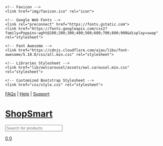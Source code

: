 <!DOCTYPE html>
<html lang="en">

<head>
    <meta charset="utf-8">
    <title>ShopSmart- Bootstrap Shop Template</title>
    <meta content="width=device-width, initial-scale=1.0" name="viewport">
    <meta content="Free HTML Templates" name="keywords">
    <meta content="Free HTML Templates" name="description">

    <!-- Favicon -->
    <link href="img/favicon.ico" rel="icon">

    <!-- Google Web Fonts -->
    <link rel="preconnect" href="https://fonts.gstatic.com">
    <link href="https://fonts.googleapis.com/css2?family=Poppins:wght@100;200;300;400;500;600;700;800;900&display=swap" rel="stylesheet"> 

    <!-- Font Awesome -->
    <link href="https://cdnjs.cloudflare.com/ajax/libs/font-awesome/5.10.0/css/all.min.css" rel="stylesheet">

    <!-- Libraries Stylesheet -->
    <link href="lib/owlcarousel/assets/owl.carousel.min.css" rel="stylesheet">

    <!-- Customized Bootstrap Stylesheet -->
    <link href="css/style.css" rel="stylesheet">
</head>

<body>
    <!-- Topbar Start -->
    <div class="container-fluid">
        <div class="row bg-primary py-2 px-xl-5">
            <div class="col-lg-6 d-none d-lg-block">
                <div class="d-inline-flex align-items-center">
                    <a class="text-dark" href="">FAQs</a>
                    <span class="text-muted px-2">|</span>
                    <a class="text-dark" href="">Help</a>
                    <span class="text-muted px-2">|</span>
                    <a class="text-dark" href="">Support</a>
                </div>
            </div>
            <div class="col-lg-6 text-center text-lg-right">
                <div class="d-inline-flex align-items-center">
                    <a class="text-dark px-2" href="">
                        <i class="fab fa-facebook-f"></i>
                    </a>
                    <a class="text-dark px-2" href="">
                        <i class="fa-brands fa-twitter"></i>
                    </a>
                    <a class="text-dark px-2" href="">
                       <i class="fa-brands fa-linkedin"></i>
                    </a>
                    <a class="text-dark px-2" href="">
                        <i class="fab fa-instagram"></i>
                    </a>
                    <a class="text-dark pl-2" href="">
                        <i class="fab fa-youtube"></i>
                    </a>
                </div>
            </div>
        </div>
        <div class="row align-items-center py-3 px-xl-5">
            <div class="col-lg-3 d-none d-lg-block">
                <a href="" class="text-decoration-none">
                    <h1 class="m-0 display-5 font-weight-semi-bold"><span class="text-primary font-weight-bold border px-3 mr-1">Shop</span>Smart</h1>
                </a>
            </div>
            <div class="col-lg-6 col-6 text-left">
                <form action="">
                    <div class="input-group">
                        <input type="text" class="form-control" placeholder="Search for products">
                        <div class="input-group-append">
                            <span class="input-group-text bg-transparent text-primary">
                                <i class="fa fa-search"></i>
                            </span>
                        </div>
                    </div>
                </form>
            </div>
            <div class="col-lg-3 col-6 text-right">
                <a href="" class="btn border">
                    <i class="fas fa-heart text-primary"></i>
                    <span class="badge">0</span>
                </a>
                <a href="" class="btn border">
                    <i class="fas fa-shopping-cart text-primary"></i>
                    <span class="badge">0</span>
                </a>
            </div>
        </div>
    </div>
</body>
</html>
